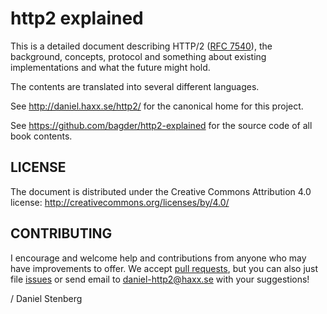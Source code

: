 http2 explained
===============

This is a detailed document describing HTTP/2 ([RFC
7540](https://httpwg.github.io/specs/rfc7540.html)), the background, concepts,
protocol and something about existing implementations and what the future
might hold.

The contents are translated into several different languages.

See http://daniel.haxx.se/http2/ for the canonical home for this project.

See https://github.com/bagder/http2-explained for the source code of all book
contents.

LICENSE
-------

The document is distributed under the Creative Commons Attribution 4.0
license: http://creativecommons.org/licenses/by/4.0/

CONTRIBUTING
------------

I encourage and welcome help and contributions from anyone who may have
improvements to offer. We accept [pull
requests](https://github.com/bagder/http2-explained/pulls), but you can also
just file [issues](https://github.com/bagder/http2-explained/issues) or send email to daniel-http2@haxx.se with your suggestions!

 / Daniel Stenberg
